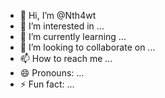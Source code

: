 - 👋 Hi, I’m @Nth4wt
- 👀 I’m interested in ...
- 🌱 I’m currently learning ...
- 💞️ I’m looking to collaborate on ...
- 📫 How to reach me ...
- 😄 Pronouns: ...
- ⚡ Fun fact: ...

<!---
Nth4wt/Nth4wt is a ✨ special ✨ repository because its `README.md` (this file) appears on your GitHub profile.
You can click the Preview link to take a look at your changes.
--->
